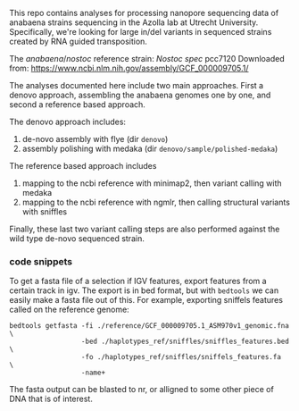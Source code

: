 This repo contains analyses for processing nanopore sequencing data of anabaena strains sequencing in the Azolla lab at Utrecht University.
Specifically, we're looking for large in/del variants in sequenced strains created by RNA guided transposition.

The _anabaena_/_nostoc_ reference strain: _Nostoc spec_ pcc7120 
Downloaded from: https://www.ncbi.nlm.nih.gov/assembly/GCF_000009705.1/


The analyses documented here include two main approaches. 
First a denovo approach, assembling the anabaena genomes one by one,
and second a reference based approach.

The denovo approach includes:
1. de-novo assembly with flye (dir `denovo`)
2. assembly polishing with medaka (dir `denovo/sample/polished-medaka`)

The reference based approach includes
1. mapping to the ncbi reference with minimap2, then variant calling with medaka
2. mapping to the ncbi reference with ngmlr, then calling structural variants with sniffles

Finally, these last two variant calling steps are also performed against the wild type de-novo sequenced strain.

### code snippets
To get a fasta file of a selection if IGV features, export features from a certain track in igv.
The export is in bed format, but with `bedtools` we can easily make a fasta file out of this.
For example, exporting sniffels features called on the reference genome: 
```
bedtools getfasta -fi ./reference/GCF_000009705.1_ASM970v1_genomic.fna   \
                  -bed ./haplotypes_ref/sniffles/sniffles_features.bed   \
                  -fo ./haplotypes_ref/sniffles/sniffels_features.fa     \
                  -name+
```
The fasta output can be blasted to nr, or alligned to some other piece of DNA that is of interest.



